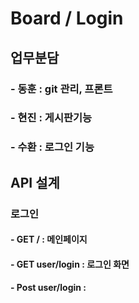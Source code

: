 # Board / Login

## 업무분담

### - 동훈 : git 관리, 프론트

### - 현진 : 게시판기능

### - 수환 : 로그인 기능

## API 설계

### 로그인

#### - GET / : 메인페이지

#### - GET user/login : 로그인 화면

#### - Post user/login :
